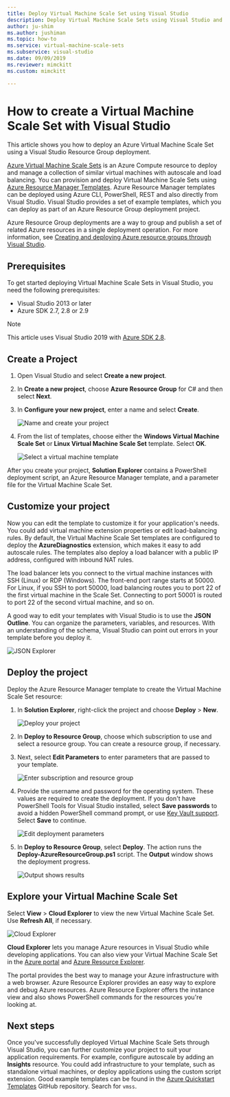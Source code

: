 ```yaml
---
title: Deploy Virtual Machine Scale Set using Visual Studio
description: Deploy Virtual Machine Scale Sets using Visual Studio and a Resource Manager template
author: ju-shim
ms.author: jushiman
ms.topic: how-to
ms.service: virtual-machine-scale-sets
ms.subservice: visual-studio
ms.date: 09/09/2019
ms.reviewer: mimckitt
ms.custom: mimckitt

---
```

# How to create a Virtual Machine Scale Set with Visual Studio

This article shows you how to deploy an Azure Virtual Machine Scale Set using a Visual Studio Resource Group deployment.

[Azure Virtual Machine Scale Sets](https://azure.microsoft.com/blog/azure-vm-scale-sets-public-preview/) is an Azure Compute resource to deploy and manage a collection of similar virtual machines with autoscale and load balancing. You can provision and deploy Virtual Machine Scale Sets using [Azure Resource Manager Templates](https://github.com/Azure/azure-quickstart-templates). Azure Resource Manager templates can be deployed using Azure CLI, PowerShell, REST and also directly from Visual Studio. Visual Studio provides a set of example templates, which you can deploy as part of an Azure Resource Group deployment project.

Azure Resource Group deployments are a way to group and publish a set of related Azure resources in a single deployment operation. For more information, see [Creating and deploying Azure resource groups through Visual Studio](../vs-azure-tools-resource-groups-deployment-projects-create-deploy.md).

## Prerequisites

To get started deploying Virtual Machine Scale Sets in Visual Studio, you need the following prerequisites:

* Visual Studio 2013 or later
* Azure SDK 2.7, 2.8 or 2.9

>[!NOTE]
>This article uses Visual Studio 2019 with [Azure SDK 2.8](https://azure.microsoft.com/blog/announcing-the-azure-sdk-2-8-for-net/).

## Create a Project <a name="creating-a-project"></a> 

1. Open Visual Studio and select **Create a new project**.

1. In **Create a new project**, choose **Azure Resource Group** for C# and then select **Next**.

1. In **Configure your new project**, enter a name and select **Create**.

    ![Name and create your project](media/virtual-machine-scale-sets-vs-create/configure-azure-resource-group.png)

1. From the list of templates, choose either the **Windows Virtual Machine Scale Set** or **Linux Virtual Machine Scale Set** template. Select **OK**.

   ![Select a virtual machine template](media/virtual-machine-scale-sets-vs-create/select-vm-template.png)

After you create your project, **Solution Explorer** contains a PowerShell deployment script, an Azure Resource Manager template, and a parameter file for the Virtual Machine Scale Set.

## Customize your project

Now you can edit the template to customize it for your application's needs. You could add virtual machine extension properties or edit load-balancing rules. By default, the Virtual Machine Scale Set templates are configured to deploy the **AzureDiagnostics** extension, which makes it easy to add autoscale rules. The templates also deploy a load balancer with a public IP address, configured with inbound NAT rules.

The load balancer lets you connect to the virtual machine instances with SSH (Linux) or RDP (Windows). The front-end port range starts at 50000. For Linux, if you SSH to port 50000, load balancing routes you to port 22 of the first virtual machine in the Scale Set. Connecting to port 50001 is routed to port 22 of the second virtual machine, and so on.

 A good way to edit your templates with Visual Studio is to use the **JSON Outline**. You can organize the parameters, variables, and resources. With an understanding of the schema, Visual Studio can point out errors in your template before you deploy it.

![JSON Explorer](media/virtual-machine-scale-sets-vs-create/json-explorer.png)

## Deploy the project

Deploy the Azure Resource Manager template to create the Virtual Machine Scale Set resource:

1. In **Solution Explorer**, right-click the project and choose **Deploy** > **New**.

    ![Deploy your project](media/virtual-machine-scale-sets-vs-create/deploy-new-project.png)

1. In **Deploy to Resource Group**, choose which subscription to use and select a resource group. You can create a resource group, if necessary.

1. Next, select **Edit Parameters** to enter parameters that are passed to your template.

   ![Enter subscription and resource group](media/virtual-machine-scale-sets-vs-create/deploy-to-resource-group.png)

1. Provide the username and password for the operating system. These values are required to create the deployment. If you don't have PowerShell Tools for Visual Studio installed, select **Save passwords** to avoid a hidden PowerShell command prompt, or use [Key Vault support](https://azure.microsoft.com/blog/keyvault-support-for-arm-templates/). Select **Save** to continue.

    ![Edit deployment parameters](media/virtual-machine-scale-sets-vs-create/edit-deployment-parameters.png)

1. In **Deploy to Resource Group**, select **Deploy**. The action runs the **Deploy-AzureResourceGroup.ps1** script. The **Output** window shows the deployment progress.

   ![Output shows results](media/virtual-machine-scale-sets-vs-create/deployment-output.png)

## Explore your Virtual Machine Scale Set <a name="exploring-your-virtual-machine-scale-set"></a>

Select **View** > **Cloud Explorer** to view the new Virtual Machine Scale Set. Use **Refresh All**, if necessary.

![Cloud Explorer](media/virtual-machine-scale-sets-vs-create/cloud-explorer.png)

**Cloud Explorer** lets you manage Azure resources in Visual Studio while developing applications. You can also view your Virtual Machine Scale Set in the [Azure portal](https://portal.azure.com) and [Azure Resource Explorer](https://resources.azure.com/).

 The portal provides the best way to manage your Azure infrastructure with a web browser. Azure Resource Explorer provides an easy way to explore and debug Azure resources. Azure Resource Explorer offers the instance view and also shows PowerShell commands for the resources you're looking at.

## Next steps

Once you've successfully deployed Virtual Machine Scale Sets through Visual Studio, you can further customize your project to suit your application requirements. For example, configure autoscale by adding an **Insights** resource. You could add infrastructure to your template, such as standalone virtual machines, or deploy applications using the custom script extension. Good example templates can be found in the [Azure Quickstart Templates](https://github.com/Azure/azure-quickstart-templates) GitHub repository. Search for `vmss`.
